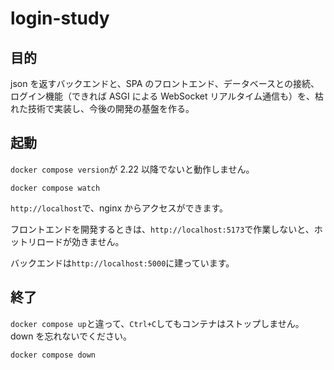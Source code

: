 # login-study

## 目的

json を返すバックエンドと、SPA のフロントエンド、データベースとの接続、ログイン機能（できれば ASGI による WebSocket リアルタイム通信も）を、枯れた技術で実装し、今後の開発の基盤を作る。

## 起動

`docker compose version`が 2.22 以降でないと動作しません。

```
docker compose watch
```

`http://localhost`で、nginx からアクセスができます。

フロントエンドを開発するときは、`http://localhost:5173`で作業しないと、ホットリロードが効きません。

バックエンドは`http://localhost:5000`に建っています。

## 終了

`docker compose up`と違って、`Ctrl+C`してもコンテナはストップしません。down を忘れないでください。

```
docker compose down
```
